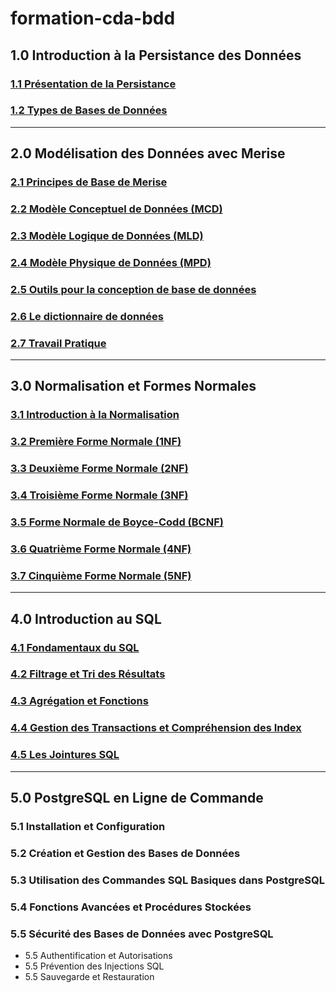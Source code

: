 # formation-cda-bdd

## 1.0 Introduction à la Persistance des Données
### [1.1 Présentation de la Persistance](./module-1-introduction-persistance-donnees/1.1-introduction-persistance-des-donnees.md)
### [1.2 Types de Bases de Données](./module-1-introduction-persistance-donnees/1.2-types-base-de-donnees.md)

---

## 2.0 Modélisation des Données avec Merise
### [2.1 Principes de Base de Merise](./module-2-merise/2.1-introduction-merise.md)
### [2.2 Modèle Conceptuel de Données (MCD)](./module-2-merise/2.2-mcd.md)
### [2.3 Modèle Logique de Données (MLD)](./module-2-merise/2.3-mld.md)
### [2.4 Modèle Physique de Données (MPD)](./module-2-merise/2.4-mpd.md)
### [2.5 Outils pour la conception de base de données](./module-2-merise/2.5-outils.md)
### [2.6 Le dictionnaire de données](./module-2-merise/2.6-dictionnaire-de-données.md)
### [2.7 Travail Pratique](./module-2-merise/2.7-travail-pratique.md)

---

## 3.0 Normalisation et Formes Normales
### [3.1 Introduction à la Normalisation](./module-3-normalisation/3.1-introduction-normalisation.md)
### [3.2 Première Forme Normale (1NF)](./module-3-normalisation/3.2-premiere-forme-normale.md)
### [3.3 Deuxième Forme Normale (2NF)](./module-3-normalisation/3.3-deuxieme-forme-normale.md)
### [3.4 Troisième Forme Normale (3NF)](./module-3-normalisation/3.4-troisieme-forme-normale.md)
### [3.5 Forme Normale de Boyce-Codd (BCNF)](./module-3-normalisation/3.5-bcnf.md)
### [3.6 Quatrième Forme Normale (4NF)](./module-3-normalisation/3.6-quatrieme-forme-normale.md)
### [3.7 Cinquième Forme Normale (5NF)](./module-3-normalisation/3.7-cinquieme-forme-normale.md)

---

## 4.0 Introduction au SQL
### [4.1 Fondamentaux du SQL](./module-4-introduction-sql/4.1-fondamentaux-sql.md)
### [4.2 Filtrage et Tri des Résultats](./module-4-introduction-sql/4.2-filtrage-et-tri-sql.md)
### [4.3 Agrégation et Fonctions](./module-4-introduction-sql/4.3-agregation-fonctions-sql.md)
### [4.4 Gestion des Transactions et Compréhension des Index](./module-4-introduction-sql/4.4-transactions-indexes-sql.md)
### [4.5 Les Jointures SQL](./module-4-introduction-sql/4.5-jointures-sql.md)

---

## 5.0 PostgreSQL en Ligne de Commande
### 5.1 Installation et Configuration
### 5.2 Création et Gestion des Bases de Données
### 5.3 Utilisation des Commandes SQL Basiques dans PostgreSQL
### 5.4 Fonctions Avancées et Procédures Stockées
### 5.5 Sécurité des Bases de Données avec PostgreSQL
  - 5.5 Authentification et Autorisations
  - 5.5 Prévention des Injections SQL
  - 5.5 Sauvegarde et Restauration
